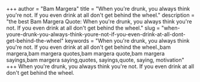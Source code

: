 +++
author = "Bam Margera"
title = "When you're drunk, you always think you're not. If you even drink at all don't get behind the wheel."
description = "the best Bam Margera Quote: When you're drunk, you always think you're not. If you even drink at all don't get behind the wheel."
slug = "when-youre-drunk-you-always-think-youre-not-if-you-even-drink-at-all-dont-get-behind-the-wheel"
keywords = "When you're drunk, you always think you're not. If you even drink at all don't get behind the wheel.,bam margera,bam margera quotes,bam margera quote,bam margera sayings,bam margera saying,quotes, sayings,quote, saying, motivation"
+++
When you're drunk, you always think you're not. If you even drink at all don't get behind the wheel.
